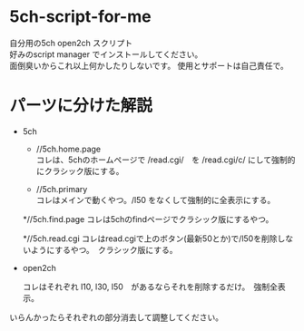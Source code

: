 # 5ch-script-for-me
自分用の5ch open2ch スクリプト  
好みのscript manager でインストールしてください。　  
面倒臭いからこれ以上何かしたりしないです。 使用とサポートは自己責任で。  
# パーツに分けた解説
* 5ch 
  * //5ch.home.page  
    コレは、5chのホームページで /read.cgi/　を /read.cgi/c/ にして強制的にクラシック版にする。

  * //5ch.primary  
    コレはメインで動くやつ。/l50 をなくして強制的に全表示にする。  

  *//5ch.find.page
    コレは5chのfindページでクラシック版にするやつ。  

  *//5ch.read.cgi
    コレはread.cgiで上のボタン(最新50とか)で/l50を削除しないようにするやつ。　クラシック版にする。

* open2ch
  
   コレはそれぞれ l10, l30, l50　があるならそれを削除するだけ。　強制全表示。

いらんかったらそれぞれの部分消去して調整してください。
